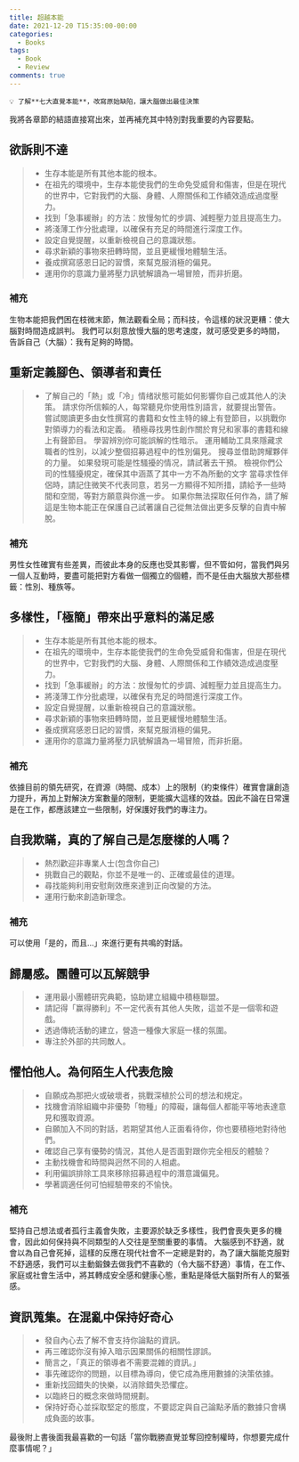 ```yaml
---
title: 超越本能
date: 2021-12-20 T15:35:00-00:00
categories:
  - Books
tags:
  - Book
  - Review
comments: true
---
```

```
💡 了解**七大直覺本能**，改寫原始缺陷，讓大腦做出最佳決策
```
我將各章節的結語直接寫出來，並再補充其中特別對我重要的內容要點。

## 欲訴則不達
> - 生存本能是所有其他本能的根本。
> - 在祖先的環境中，生存本能使我們的生命免受威脅和傷害，但是在現代的世界中，它對我們的大腦、身體、人際關係和工作績效造成過度壓力。
> - 找到「急事緩辦」的方法：放慢匆忙的步調、減輕壓力並且提高生力。
> - 將淺薄工作分批處理，以確保有充足的時間進行深度工作。
> - 設定自覺提醒，以重新檢視自己的意識狀態。
> - 尋求新穎的事物來扭轉時間，並且更緩慢地體驗生活。
> - 養成撰寫感恩日記的習慣，來幫克服消極的偏見。
> - 運用你的意識力量將壓力訊號解讀為一場冒險，而非折磨。

### 補充
生物本能把我們困在枝微末節，無法觀看全局；而科技，令這樣的狀況更糟：使大腦對時間造成誤判。
我們可以刻意放慢大腦的思考速度，就可感受更多的時間，告訴自己（大腦）：我有足夠的時間。

## 重新定義腳色、領導者和責任
> - 了解自己的「熱」或「冷」情绪狀態可能如何影響你自己或其他人的決策。
請求你所信賴的人，每常聽見你使用性別語言，就要提出警告。
嘗試閱讀更多由女性撰寫的書籍和女性主特的線上有登節目，以挑戰你對領導力的看法和定義。
積極尋找男性創作關於育兒和家事的書籍和線上有聲節目。
學習辨別你可能誤解的性暗示。
運用輔助工具來隱藏求職者的性別，以減少整個招募過程中的性別偏見。
搜尋並借助誇耀夥伴的力量。
如果發現可能是性騷擾的情况，請試著去干預。
檢視你們公司的性騷擾規定，確保其中涵蒸了其中一方不為所動的文字
當尋求性伴侶時，請記住微笑不代表同意，若另一方顯得不知所措，請給予一些時間和空間，等對方願意與你進一步。
如果你無法探取任何作為，請了解這是生物本能正在保護自己試著讓自己從無法做出更多反擊的自責中解脫。

### 補充
男性女性確實有些差異，而彼此本身的反應也受其影響，但不管如何，當我們與另一個人互動時，要盡可能把對方看做一個獨立的個體，而不是任由大腦放大那些標籤：性別、種族等。

## 多樣性，「極簡」帶來出乎意料的滿足感
> - 生存本能是所有其他本能的根本。
> - 在祖先的環境中，生存本能使我們的生命免受威脅和傷害，但是在現代的世界中，它對我們的大腦、身體、人際關係和工作績效造成過度壓力。
> - 找到「急事緩辦」的方法：放慢匆忙的步調、減輕壓力並且提高生力。
> - 將淺薄工作分批處理，以確保有充足的時間進行深度工作。
> - 設定自覺提醒，以重新檢視自己的意識狀態。
> - 尋求新穎的事物來扭轉時間，並且更緩慢地體驗生活。
> - 養成撰寫感恩日記的習慣，來幫克服消極的偏見。
> - 運用你的意識力量將壓力訊號解讀為一場冒險，而非折磨。

### 補充
依據目前的領先研究，在資源（時間、成本）上的限制（約束條件）確實會讓創造力提升，再加上對解決方案數量的限制，更能擴大這樣的效益。因此不論在日常還是在工作，都應該建立一些限制，好保護好我們的專注力。

## 自我欺瞞，真的了解自己是怎麼樣的人嗎？
> - 熱烈歡迎非專業人士(包含你自己)
> - 挑戰自己的觀點，你並不是唯一的、正確或最佳的道理。
> - 尋找能夠利用安慰劑效應來達到正向改變的方法。
> - 運用行動來創造新理念。

### 補充
可以使用「是的，而且...」來進行更有共鳴的對話。


## 歸屬感。團體可以瓦解競爭
> - 運用最小團體研究典範，協助建立組織中積極聯盟。
> - 請記得「赢得勝利」不一定代表有其他人失敗，這並不是一個零和遊戲。
> - 透過傳統活動的建立，營造一種像大家庭一樣的氛圍。
> - 專注於外部的共同敵人。

## 懼怕他人。為何陌生人代表危險
> - 自願成為那把火或破壞者，挑戰深植於公司的想法和規定。
> - 找機會消除組織中非優勢「物種」的障礙，讓每個人都能平等地表達意見和獲取資源。
> - 自願加入不同的對話，若期望其他人正面看待你，你也要積極地對待他們。
> - 確認自己享有優勢的情況，其他人是否面對跟你完全相反的體驗？
> - 主動找機會和時間與迥然不同的人相處。
> - 利用偏誤排除工具來移除招募過程中的潛意識偏見。
> - 學著調適任何可怕經驗帶來的不愉快。

### 補充
堅持自己想法或者孤行主義會失敗，主要源於缺乏多樣性，我們會喪失更多的機會，因此如何保持與不同類型的人交往是至關重要的事情。
大腦感到不舒適，就會以為自己會死掉，這樣的反應在現代社會不一定總是對的，為了讓大腦能克服對不舒適感，我們可以主動鍛鍊去做我們不喜歡的（令大腦不舒適）事情，在工作、家庭或社會生活中，將其轉成安全感和健康心態，重點是降低大腦對所有人的緊張感。

## 資訊蒐集。在混亂中保持好奇心
> - 發自內心去了解不會支持你論點的資訊。
> - 再三確認你沒有掉入暗示因果關係的相關性謬誤。
> - 簡言之，「真正的領導者不需要混雜的資訊。」
> - 事先確認你的問題，以目標為導向，使它成為應用數據的決策依據。
> - 重新找回錯失的快樂，以消除錯失恐懼症。
> - 以臨終日的概念來做時間規劃。
> - 保持好奇心並採取堅定的態度，不要認定與自己論點矛盾的數據只會構成負面的故事。

最後附上書後面我最喜歡的一句話「當你戰勝直覺並奪回控制權時，你想要完成什麼事情呢？」





